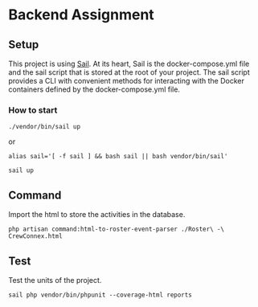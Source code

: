 # Backend Assignment


## Setup

This project is using [Sail](https://laravel.com/docs/8.x/sail). At its heart, Sail is the docker-compose.yml file and the sail script that is stored at the root of your project. The sail script provides a CLI with convenient methods for interacting with the Docker containers defined by the docker-compose.yml file.

### How to start
```
./vendor/bin/sail up
```

or

```
alias sail='[ -f sail ] && bash sail || bash vendor/bin/sail'
```

```
sail up
```


## Command

Import the html to store the activities in the database.

```
php artisan command:html-to-roster-event-parser ./Roster\ -\ CrewConnex.html
```

## Test

Test the units of the project.

```
sail php vendor/bin/phpunit --coverage-html reports
```
